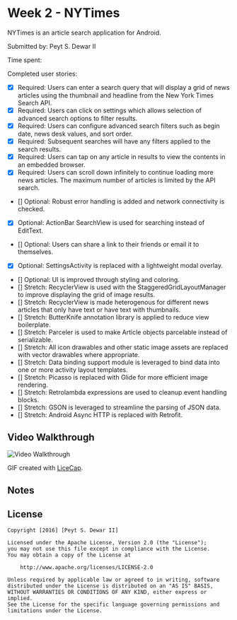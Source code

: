 # Week 2 - NYTimes

NYTimes is an article search application for Android.

Submitted by: Peyt S. Dewar II

Time spent:

Completed user stories:

 * [x] Required: Users can enter a search query that will display a grid of news articles using the thumbnail and headline from the New York Times Search API.
 * [x] Required: Users can click on settings which allows selection of advanced search options to filter results.
 * [x] Required: Users can configure advanced search filters such as begin date, news desk values, and sort order.
 * [x] Required: Subsequent searches will have any filters applied to the search results.
 * [x] Required: Users can tap on any article in results to view the contents in an embedded browser.
 * [x] Required: Users can scroll down infinitely to continue loading more news articles. The maximum number of articles is limited by the API search.
 * [] Optional: Robust error handling is added and network connectivity is checked. 
 * [x] Optional: ActionBar SearchView is used for searching instead of EditText.
 * [] Optional: Users can share a link to their friends or email it to themselves.
 * [x] Optional: SettingsActivity is replaced with a lightweight modal overlay.
 * [] Optional: UI is improved through styling and coloring.
 * [] Stretch: RecyclerView is used with the StaggeredGridLayoutManager to improve displaying the grid of image results.
 * [] Stretch: RecyclerView is made heterogenous for different news articles that only have text or have text with thumbnails.
 * [] Stretch: ButterKnife annotation library is applied to reduce view boilerplate.
 * [] Stretch: Parceler is used to make Article objects parcelable instead of serializable.
 * [] Stretch: All icon drawables and other static image assets are replaced with vector drawables where appropriate.
 * [] Stretch: Data binding support module is leveraged to bind data into one or more activity layout templates.
 * [] Stretch: Picasso is replaced with Glide for more efficient image rendering.
 * [] Stretch: Retrolambda expressions are used to cleanup event handling blocks.
 * [] Stretch: GSON is leveraged to streamline the parsing of JSON data.
 * [] Stretch: Android Async HTTP is replaced with Retrofit.

## Video Walkthrough 

![Video Walkthrough](__.gif)

GIF created with [LiceCap](http://www.cockos.com/licecap/).

## Notes

## License

    Copyright [2016] [Peyt S. Dewar II]

    Licensed under the Apache License, Version 2.0 (the "License");
    you may not use this file except in compliance with the License.
    You may obtain a copy of the License at

        http://www.apache.org/licenses/LICENSE-2.0

    Unless required by applicable law or agreed to in writing, software
    distributed under the License is distributed on an "AS IS" BASIS,
    WITHOUT WARRANTIES OR CONDITIONS OF ANY KIND, either express or implied.
    See the License for the specific language governing permissions and
    limitations under the License.
